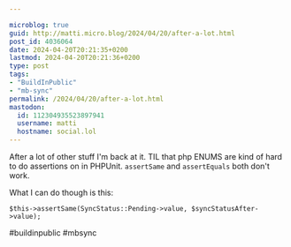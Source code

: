 ```yaml
---

microblog: true
guid: http://matti.micro.blog/2024/04/20/after-a-lot.html
post_id: 4036064
date: 2024-04-20T20:21:35+0200
lastmod: 2024-04-20T20:21:36+0200
type: post
tags:
- "BuildInPublic"
- "mb-sync"
permalink: /2024/04/20/after-a-lot.html
mastodon:
  id: 112304935523897941
  username: matti
  hostname: social.lol
---
```

After a lot of other stuff I'm back at it. TIL that php ENUMS are kind of hard to do assertions on in PHPUnit. `assertSame` and `assertEquals` both don't work.

What I can do though is this:

```
$this->assertSame(SyncStatus::Pending->value, $syncStatusAfter->value);
```

#buildinpublic #mbsync
